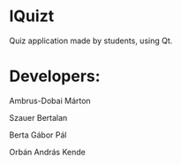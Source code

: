 # IQuizt
Quiz application made by students, using Qt.

# Developers:
Ambrus-Dobai Márton

Szauer Bertalan

Berta Gábor Pál

Orbán András Kende

